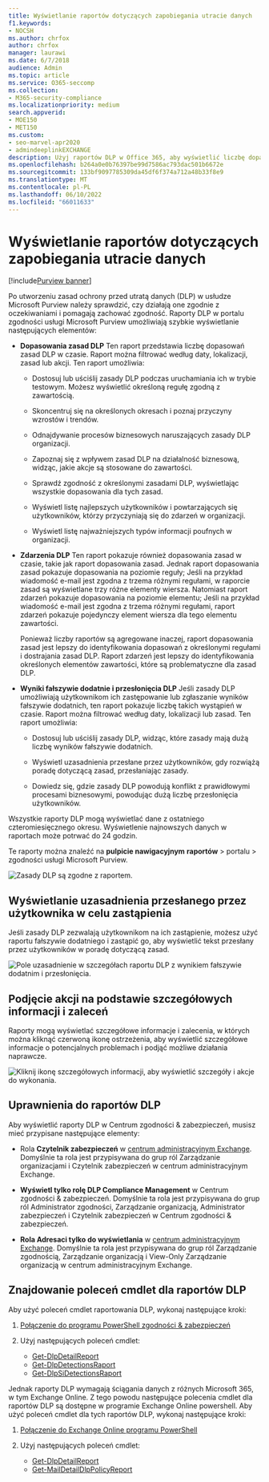 ```yaml
---
title: Wyświetlanie raportów dotyczących zapobiegania utracie danych
f1.keywords:
- NOCSH
ms.author: chrfox
author: chrfox
manager: laurawi
ms.date: 6/7/2018
audience: Admin
ms.topic: article
ms.service: O365-seccomp
ms.collection:
- M365-security-compliance
ms.localizationpriority: medium
search.appverid:
- MOE150
- MET150
ms.custom:
- seo-marvel-apr2020
- admindeeplinkEXCHANGE
description: Użyj raportów DLP w Office 365, aby wyświetlić liczbę dopasowań, przesłoń lub wyników fałszywie dodatnich zasad DLP i sprawdzić, czy są one trendy w górę lub w dół w czasie.
ms.openlocfilehash: b264a0e0b76397be99d7586ac793dac501b6672e
ms.sourcegitcommit: 133bf9097785309da45df6f374a712a48b33f8e9
ms.translationtype: MT
ms.contentlocale: pl-PL
ms.lasthandoff: 06/10/2022
ms.locfileid: "66011633"
---
```

# <a name="view-the-reports-for-data-loss-prevention"></a>Wyświetlanie raportów dotyczących zapobiegania utracie danych

[!include[Purview banner](../includes/purview-rebrand-banner.md)]

Po utworzeniu zasad ochrony przed utratą danych (DLP) w usłudze Microsoft Purview należy sprawdzić, czy działają one zgodnie z oczekiwaniami i pomagają zachować zgodność. Raporty DLP w portalu zgodności usługi Microsoft Purview umożliwiają szybkie wyświetlanie następujących elementów:

- **Dopasowania zasad DLP** Ten raport przedstawia liczbę dopasowań zasad DLP w czasie. Raport można filtrować według daty, lokalizacji, zasad lub akcji. Ten raport umożliwia:

  - Dostosuj lub uściślij zasady DLP podczas uruchamiania ich w trybie testowym. Możesz wyświetlić określoną regułę zgodną z zawartością.

  - Skoncentruj się na określonych okresach i poznaj przyczyny wzrostów i trendów.

  - Odnajdywanie procesów biznesowych naruszających zasady DLP organizacji.

  - Zapoznaj się z wpływem zasad DLP na działalność biznesową, widząc, jakie akcje są stosowane do zawartości.

  - Sprawdź zgodność z określonymi zasadami DLP, wyświetlając wszystkie dopasowania dla tych zasad.

  - Wyświetl listę najlepszych użytkowników i powtarzających się użytkowników, którzy przyczyniają się do zdarzeń w organizacji.

  - Wyświetl listę najważniejszych typów informacji poufnych w organizacji.

- **Zdarzenia DLP** Ten raport pokazuje również dopasowania zasad w czasie, takie jak raport dopasowania zasad. Jednak raport dopasowania zasad pokazuje dopasowania na poziomie reguły; Jeśli na przykład wiadomość e-mail jest zgodna z trzema różnymi regułami, w raporcie zasad są wyświetlane trzy różne elementy wiersza. Natomiast raport zdarzeń pokazuje dopasowania na poziomie elementu; Jeśli na przykład wiadomość e-mail jest zgodna z trzema różnymi regułami, raport zdarzeń pokazuje pojedynczy element wiersza dla tego elementu zawartości.

  Ponieważ liczby raportów są agregowane inaczej, raport dopasowania zasad jest lepszy do identyfikowania dopasowań z określonymi regułami i dostrajania zasad DLP. Raport zdarzeń jest lepszy do identyfikowania określonych elementów zawartości, które są problematyczne dla zasad DLP.

- **Wyniki fałszywie dodatnie i przesłonięcia DLP** Jeśli zasady DLP umożliwiają użytkownikom ich zastępowanie lub zgłaszanie wyników fałszywie dodatnich, ten raport pokazuje liczbę takich wystąpień w czasie. Raport można filtrować według daty, lokalizacji lub zasad. Ten raport umożliwia:

  - Dostosuj lub uściślij zasady DLP, widząc, które zasady mają dużą liczbę wyników fałszywie dodatnich.

  - Wyświetl uzasadnienia przesłane przez użytkowników, gdy rozwiążą poradę dotyczącą zasad, przesłaniając zasady.

  - Dowiedz się, gdzie zasady DLP powodują konflikt z prawidłowymi procesami biznesowymi, powodując dużą liczbę przesłonięcia użytkowników.

Wszystkie raporty DLP mogą wyświetlać dane z ostatniego czteromiesięcznego okresu. Wyświetlenie najnowszych danych w raportach może potrwać do 24 godzin.

Te raporty można znaleźć na **pulpicie nawigacyjnym** **raportów** \> portalu \> zgodności usługi Microsoft Purview.

![Zasady DLP są zgodne z raportem.](../media/117d20c9-d379-403f-ad68-1f5cd6c4e5cf.png)

## <a name="view-the-justification-submitted-by-a-user-for-an-override"></a>Wyświetlanie uzasadnienia przesłanego przez użytkownika w celu zastąpienia

Jeśli zasady DLP zezwalają użytkownikom na ich zastąpienie, możesz użyć raportu fałszywie dodatniego i zastąpić go, aby wyświetlić tekst przesłany przez użytkowników w poradę dotyczącą zasad.

![Pole uzasadnienie w szczegółach raportu DLP z wynikiem fałszywie dodatnim i przesłonięcia.](../media/e11e3126-026d-4e77-a16d-74a0686d1fa3.png)

## <a name="take-action-on-insights-and-recommendations"></a>Podjęcie akcji na podstawie szczegółowych informacji i zaleceń

Raporty mogą wyświetlać szczegółowe informacje i zalecenia, w których można kliknąć czerwoną ikonę ostrzeżenia, aby wyświetlić szczegółowe informacje o potencjalnych problemach i podjąć możliwe działania naprawcze.

![Kliknij ikonę szczegółowych informacji, aby wyświetlić szczegóły i akcje do wykonania.](../media/51782036-7299-4960-8175-75c2b1637159.png)

## <a name="permissions-for-dlp-reports"></a>Uprawnienia do raportów DLP

Aby wyświetlić raporty DLP w Centrum zgodności & zabezpieczeń, musisz mieć przypisane następujące elementy:

- Rola **Czytelnik zabezpieczeń** w <a href="https://go.microsoft.com/fwlink/p/?linkid=2059104" target="_blank">centrum administracyjnym Exchange</a>. Domyślnie ta rola jest przypisywana do grup ról Zarządzanie organizacjami i Czytelnik zabezpieczeń w centrum administracyjnym Exchange.

- **Wyświetl tylko rolę DLP Compliance Management** w Centrum zgodności & zabezpieczeń. Domyślnie ta rola jest przypisywana do grup ról Administrator zgodności, Zarządzanie organizacją, Administrator zabezpieczeń i Czytelnik zabezpieczeń w Centrum zgodności & zabezpieczeń.

- **Rola Adresaci tylko do wyświetlania** w <a href="https://go.microsoft.com/fwlink/p/?linkid=2059104" target="_blank">centrum administracyjnym Exchange</a>. Domyślnie ta rola jest przypisywana do grup ról Zarządzanie zgodnością, Zarządzanie organizacją i View-Only Zarządzanie organizacją w centrum administracyjnym Exchange.

## <a name="find-the-cmdlets-for-the-dlp-reports"></a>Znajdowanie poleceń cmdlet dla raportów DLP

Aby użyć poleceń cmdlet raportowania DLP, wykonaj następujące kroki:

1. [Połączenie do programu PowerShell zgodności & zabezpieczeń](/powershell/exchange/connect-to-scc-powershell)

2. Użyj następujących poleceń cmdlet:

   - [Get-DlpDetailReport](/powershell/module/exchange/get-dlpdetailreport)
   - [Get-DlpDetectionsRaport](/powershell/module/exchange/get-dlpdetectionsreport)
   - [Get-DlpSiDetectionsRaport](/powershell/module/exchange/get-dlpsidetectionsreport)

Jednak raporty DLP wymagają ściągania danych z różnych Microsoft 365, w tym Exchange Online. Z tego powodu następujące polecenia cmdlet dla raportów DLP są dostępne w programie Exchange Online powershell. Aby użyć poleceń cmdlet dla tych raportów DLP, wykonaj następujące kroki:

1. [Połączenie do Exchange Online programu PowerShell](/powershell/exchange/connect-to-exchange-online-powershell)

2. Użyj następujących poleceń cmdlet:

   - [Get-DlpDetailReport](/powershell/module/exchange/get-dlpdetailreport)
   - [Get-MailDetailDlpPolicyReport](/powershell/module/exchange/get-maildetaildlppolicyreport)

